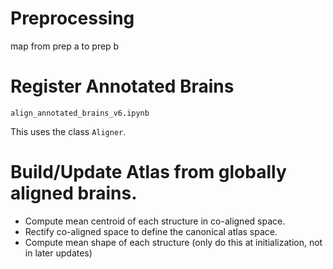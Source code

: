 # Preprocessing

map from prep a to prep b


# Register Annotated Brains

`align_annotated_brains_v6.ipynb`

This uses the class `Aligner`.


# Build/Update Atlas from globally aligned brains.

- Compute mean centroid of each structure in co-aligned space.
- Rectify co-aligned space to define the canonical atlas space.
- Compute mean shape of each structure (only do this at initialization, not in later updates)

